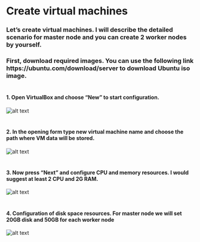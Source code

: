 <h1>Create virtual machines</h1>
<h3>Let’s create virtual machines. I will describe the detailed scenario for master node and you can create 2 worker nodes by yourself.</h3>
<h3>First, download required images. You can use the following link https://ubuntu.com/download/server to download Ubuntu iso image. </h3>

# <h4>1. Open VirtualBox and choose “New” to start configuration.</h4> 
![alt text](/images/Screenshot_1.png)

# <h4>2. In the opening form type new virtual machine name and choose the path where VM data will be stored.</h4>
![alt text](https://miro.medium.com/v2/resize:fit:1100/format:webp/1*4yVAZIBs007OLj1Oi1D87w.png)

# <h4>3. Now press “Next” and configure CPU and memory resources. I would suggest at least 2 CPU and 2G RAM.</h4>
![alt text](https://miro.medium.com/v2/resize:fit:1100/format:webp/1*TxYlqk-WA7g2ZL8L7ZRirw.png)

# <h4>4. Configuration of disk space resources. For master node we will set 20GB disk and 50GB for each worker node </h4>
![alt text](https://miro.medium.com/v2/resize:fit:1100/format:webp/1*1bv5-NQ0ciH96LftH1bEsA.png)

